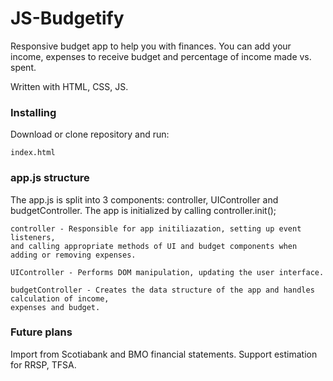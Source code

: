 # JS-Budgetify
Responsive budget app to help you with finances. You can add your income, expenses to receive budget and percentage of income made vs. spent.

Written with HTML, CSS, JS.

### Installing
Download or clone repository and run:

```
index.html
```

### app.js structure

The app.js is split into 3 components: controller, UIController and budgetController. The app is initialized by calling controller.init();

```
controller - Responsible for app initiliazation, setting up event listeners, 
and calling appropriate methods of UI and budget components when adding or removing expenses.

UIController - Performs DOM manipulation, updating the user interface.

budgetController - Creates the data structure of the app and handles calculation of income, 
expenses and budget.
```

### Future plans
Import from Scotiabank and BMO financial statements.
Support estimation for RRSP, TFSA.
